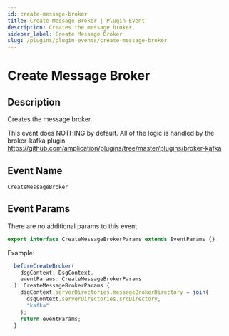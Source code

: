 ```yaml
---
id: create-message-broker
title: Create Message Broker | Plugin Event
description: Creates the message broker.
sidebar_label: Create Message Broker
slug: /plugins/plugin-events/create-message-broker
---
```


# Create Message Broker

## Description

Creates the message broker.

This event does NOTHING by default. All of the logic is handled by the broker-kafka plugin https://github.com/amplication/plugins/tree/master/plugins/broker-kafka

## Event Name

`CreateMessageBroker`

## Event Params

There are no additional params to this event

```ts
export interface CreateMessageBrokerParams extends EventParams {}
```

Example:

```ts
  beforeCreateBroker(
    dsgContext: DsgContext,
    eventParams: CreateMessageBrokerParams
  ): CreateMessageBrokerParams {
    dsgContext.serverDirectories.messageBrokerDirectory = join(
      dsgContext.serverDirectories.srcDirectory,
      "kafka"
    );
    return eventParams;
  }
```
